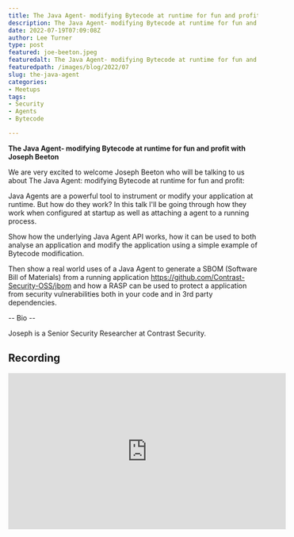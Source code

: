 ```yaml
---
title: The Java Agent- modifying Bytecode at runtime for fun and profit with Joseph Beeton
description: The Java Agent- modifying Bytecode at runtime for fun and profit
date: 2022-07-19T07:09:08Z
author: Lee Turner
type: post
featured: joe-beeton.jpeg
featuredalt: The Java Agent- modifying Bytecode at runtime for fun and profit with Joseph Beeton
featuredpath: /images/blog/2022/07
slug: the-java-agent
categories:
- Meetups
tags:
- Security
- Agents
- Bytecode

---
```

**The Java Agent- modifying Bytecode at runtime for fun and profit with Joseph Beeton**

We are very excited to welcome Joseph Beeton who will be talking to us about The Java Agent: modifying Bytecode at runtime for fun and profit:

Java Agents are a powerful tool to instrument or modify your application at runtime. But how do they work? In this talk I'll be going through how they work when configured at startup as well as attaching a agent to a running process.

Show how the underlying Java Agent API works, how it can be used to both analyse an application and modify the application using a simple example of Bytecode modification.

Then show a real world uses of a Java Agent to generate a SBOM (Software Bill of Materials) from a running application https://github.com/Contrast-Security-OSS/jbom and how a RASP can be used to protect a application from security vulnerabilities both in your code and in 3rd party dependencies.

-- Bio --

Joseph is a Senior Security Researcher at Contrast Security.

## Recording

<iframe width="560" height="315" src="https://www.youtube.com/embed/SiIoYWe3cyY" title="YouTube video player" frameborder="0" allow="accelerometer; autoplay; clipboard-write; encrypted-media; gyroscope; picture-in-picture" allowfullscreen></iframe>
